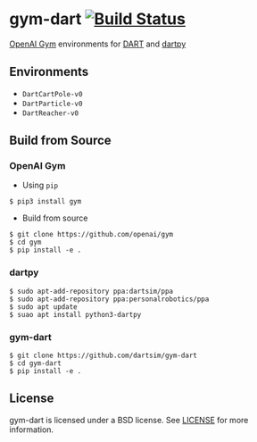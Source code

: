 # gym-dart [![Build Status](https://travis-ci.org/dartsim/gym-dart.svg?branch=develop)](https://travis-ci.org/dartsim/gym-dart)
[OpenAI Gym](https://github.com/openai/gym) environments for [DART](https://github.com/dartsim/dart) and [dartpy](https://github.com/personalrobotics/dartpy)

## Environments

* `DartCartPole-v0`
* `DartParticle-v0`
* `DartReacher-v0`

## Build from Source

### OpenAI Gym

* Using `pip`

```console
$ pip3 install gym
```

* Build from source

```console
$ git clone https://github.com/openai/gym
$ cd gym
$ pip install -e .
```

### dartpy

```console
$ sudo apt-add-repository ppa:dartsim/ppa
$ sudo apt-add-repository ppa:personalrobotics/ppa
$ sudo apt update
$ suao apt install python3-dartpy
```

### gym-dart

```console
$ git clone https://github.com/dartsim/gym-dart
$ cd gym-dart
$ pip install -e .
```

## License

gym-dart is licensed under a BSD license. See [LICENSE](./LICENSE) for more information.
